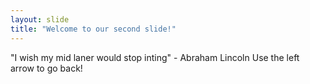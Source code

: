 ```yaml
---
layout: slide
title: "Welcome to our second slide!"
---
```

"I wish my mid laner would stop inting" - Abraham Lincoln
Use the left arrow to go back!
